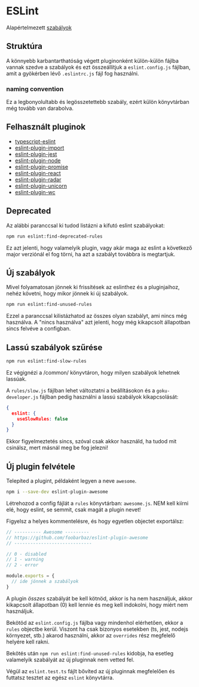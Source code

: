 # ESLint

Alapértelmezett [szabályok](https://eslint.org/docs/rules/)

## Struktúra

A könnyebb karbantarthatóság végett pluginonként külön-külön fájlba vannak szedve a szabályok és
ezt összeállítjuk a `eslint.config.js` fájlban, amit a gyökérben lévő `.eslintrc.js` fájl fog használni.

### naming convention

Ez a legbonyolultabb és legösszetettebb szabály, ezért külön könyvtárban még tovább van darabolva.

## Felhasznált pluginok

- [typescript-eslint](https://github.com/typescript-eslint/typescript-eslint)
- [eslint-plugin-import](https://github.com/benmosher/eslint-plugin-import)
- [eslint-plugin-jest](https://github.com/jest-community/eslint-plugin-jest#readme)
- [eslint-plugin-node](https://github.com/mysticatea/eslint-plugin-node)
- [eslint-plugin-promise](https://github.com/xjamundx/eslint-plugin-promise#readme)
- [eslint-plugin-react](https://github.com/yannickcr/eslint-plugin-react)
- [eslint-plugin-radar](https://github.com/es-joy/eslint-plugin-radar)
- [eslint-plugin-unicorn](https://github.com/sindresorhus/eslint-plugin-unicorn)
- [eslint-plugin-wc](https://github.com/43081j/eslint-plugin-wc#readme)

## Deprecated

Az alábbi paranccsal ki tudod listázni a kifutó eslint szabályokat:

```bash
npm run eslint:find-deprecated-rules
```

Ez azt jelenti, hogy valamelyik plugin, vagy akár maga az eslint a következő major verziónál el fog törni,
ha azt a szabályt továbbra is megtartjuk.

## Új szabályok

Mivel folyamatosan jönnek ki frissítések az eslinthez és a pluginjaihoz, nehéz követni, hogy mikor jönnek ki
új szabályok.

```bash
npm run eslint:find-unused-rules
```

Ezzel a paranccsal kilistázhatod az összes olyan szabályt, ami nincs még használva.
A "nincs használva" azt jelenti, hogy még kikapcsolt állapotban sincs felvéve a configban.

## Lassú szabályok szűrése

```bash
npm run eslint:find-slow-rules
```

Ez végignézi a /common/ könyvtáron, hogy milyen szabályok lehetnek lassúak.

A `rules/slow.js` fájlban lehet változtatni a beállításokon és a `goku-developer.js` fájlban pedig használni a lassú szabályok kikapcsolását:

```json
{
  eslint: {
    useSlowRules: false
  }
}
```

Ekkor figyelmeztetés sincs, szóval csak akkor használd, ha tudod mit csinálsz, mert másnál meg be fog jelezni!

## Új plugin felvétele

Telepíted a plugint, példaként legyen a neve `awesome`.

```bash
npm i --save-dev eslint-plugin-awesome
```

Létrehozod a config fájlát a `rules` könyvtárban: `awesome.js`.
NEM kell kiírni elé, hogy eslint, se semmit, csak magát a plugin nevet!

Figyelsz a helyes kommentelésre, és hogy egyetlen objectet exportálsz:

```js
// ---------- Awesome ---------
// https://github.com/foobarbaz/eslint-plugin-awesome
// -----------------------------

// 0 - disabled
// 1 - warning
// 2 - error

module.exports = {
  // ide jönnek a szabályok
}
```

A plugin *összes* szabályát be kell kötnöd, akkor is ha nem használjuk, akkor kikapcsolt állapotban (0) kell lennie és meg kell indokolni, hogy miért nem használjuk.

Bekötöd az `eslint.config.js` fájlba vagy mindenhol elérhetően, ekkor a `rules` objectbe kerül. Viszont ha csak bizonyos esetekben (ts, jest, nodejs környezet, stb.) akarod használni, akkor az `overrides` rész megfelelő helyére kell rakni.

Bekötés után `npm run eslint:find-unused-rules` kidobja, ha esetleg valamelyik szabályát az új pluginnak nem vetted fel.

Végül az `eslint.test.ts` fájlt bővíted az új pluginnak megfelelően és futtatsz tesztet az egész `eslint` könyvtárra.
